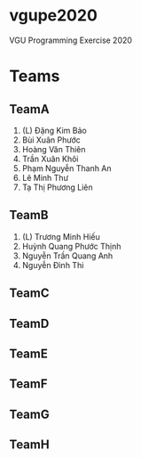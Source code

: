 # vgupe2020
VGU Programming Exercise 2020


# Teams

## TeamA
1. (L) Đặng Kim Bảo 
2. Bùi Xuân Phước 
3. Hoàng Văn Thiên 
4. Trần Xuân Khôi 
5. Phạm Nguyễn Thanh An 
6. Lê Minh Thư 
7. Tạ Thị Phương Liên 

## TeamB

1. (L) Trương Minh Hiếu 
2. Huỳnh Quang Phước Thịnh 
3. Nguyễn Trần Quang Anh 
4. Nguyễn Đình Thi 

## TeamC

## TeamD

## TeamE

## TeamF

## TeamG

## TeamH


